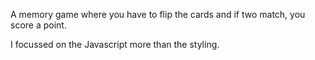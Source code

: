 A memory game where you have to flip the cards and if two match, you score a point. 

I focussed on the Javascript more than the styling.
